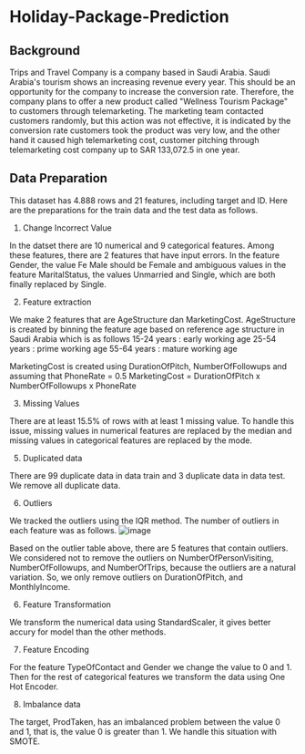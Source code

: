 # Holiday-Package-Prediction
## Background
Trips and Travel Company is a company based in Saudi Arabia. Saudi Arabia's tourism shows an increasing revenue every year. This should be an opportunity for the company to increase the conversion rate. Therefore, the company plans to offer a new product called "Wellness Tourism Package" to customers through telemarketing. The marketing team contacted customers randomly, but this action was not effective, it is indicated by the conversion rate customers took the product was very low, and the other hand it caused high telemarketing cost, customer pitching through telemarketing cost company up to SAR 133,072.5 in one year.

## Data Preparation
This dataset has 4.888 rows and 21 features, including target and ID. Here are the preparations for the train data and the test data as follows.
1.	Change Incorrect Value

  In the datset there are 10 numerical and 9 categorical features. Among these features, there are 2 features that have input errors. In the feature Gender, the value Fe Male should be Female and ambiguous values   in the feature MaritalStatus, the values Unmarried and Single, which are both finally replaced by Single.

2.	Feature extraction

  We make 2 features that are AgeStructure dan MarketingCost.
  AgeStructure is created by binning the feature age based on reference age structure in Saudi Arabia  which is as follows
  15-24 years : early working age
  25-54 years : prime working age
  55-64 years : mature working age

  MarketingCost is created using DurationOfPitch, NumberOfFollowups and assuming that PhoneRate = 0.5
  MarketingCost = DurationOfPitch x NumberOfFollowups x PhoneRate

3.	Missing Values

  There are at least 15.5% of rows with at least 1 missing value. To handle this issue, missing values in numerical features are replaced by the median and missing values in categorical features are replaced by     the mode.

5.	Duplicated data

  There are 99 duplicate data in data train and 3 duplicate data in data test. We remove all duplicate data.

6.	Outliers

  We tracked the outliers using the IQR method. The number of outliers in each feature was as follows. 
![image](https://github.com/FadhilahIzzatiNadifan/Holiday-Package-Prediction/assets/93127350/16efcf56-7424-4024-831e-5687b4c5f7b2)

  Based on the outlier table above, there are 5 features that contain outliers. We considered not to remove the outliers on NumberOfPersonVisiting, NumberOfFollowups, and NumberOfTrips, because the outliers are    a natural variation. So, we only remove outliers on DurationOfPitch, and MonthlyIncome.

6.	Feature Transformation

  We transform the numerical data using StandardScaler, it gives better accury for model than the other methods.

7.	Feature Encoding

  For the feature TypeOfContact and Gender we change the value to 0 and 1. Then for the rest of categorical features we transform the data using One Hot Encoder.

8.	Imbalance data

  The target, ProdTaken, has an imbalanced problem between the value 0 and 1, that is, the value 0 is greater than 1. We handle this situation with SMOTE.



